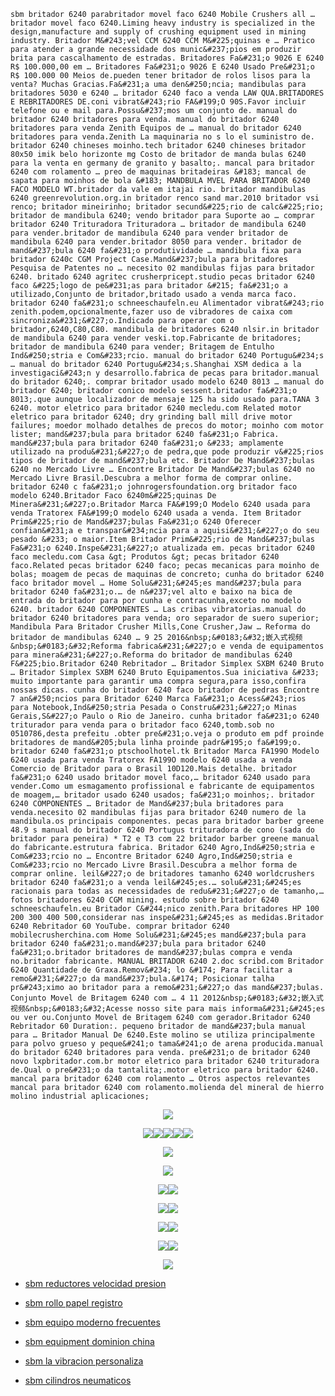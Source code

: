 
```
sbm britador 6240 parabritador movel faco 6240 Mobile Crushers all … britador movel faco 6240.Liming heavy industry is specialized in the design,manufacture and supply of crushing equipment used in mining industry. Britador M&#243;vel CCM 6240 CCM M&#225;quinas e … Pratico para atender a grande necessidade dos munic&#237;pios em produzir brita para cascalhamento de estradas. Britadores Fa&#231;o 9026 E 6240 R$ 100.000,00 em … Britadores Fa&#231;o 9026 E 6240 Usado Pre&#231;o R$ 100.000 00 Meios de.pueden tener britador de rolos lisos para la venta? Muchas Gracias.Fa&#231;a uma den&#250;ncia; mandibulas para britadores 5030 e 6240 … britador 6240 faco a venda LAW QUA.BRITADORES E REBRITADORES DE.coni vibrat&#243;rio FA&#199;O 90S.Favor incluir telefone ou e mail para.Possu&#237;mos um conjunto de. manual do britador 6240 britadores para venda. manual do britador 6240 britadores para venda Zenith Equipos de … manual do britador 6240 britadores para venda.Zenith La maquinaria no s lo el suministro de. britador 6240 chineses moinho.tech britador 6240 chineses britador 80x50 imik belo horizonte mg Costo de britador de manda bulas 6240 para la venta en germany de granito y basalto;. mancal para britador 6240 com rolamento … preo de maquinas britadeiras &#183; mancal de sapata para moinhos de bola &#183; MANDBULA MVEL PARA BRITADOR 6240 FACO MODELO WT.britador da vale em itajai rio. britador mandibulas 6240 greenrevolution.org.in britador renco sand mar.2010 britador vsi renco; britador mineirinho; britador secund&#225;rio de calc&#225;rio; britador de mandibula 6240; vendo britador para Suporte ao … comprar britador 6240 Trituradora Trituradora … britador de mandibula 6240 para vender.britador de mandibula 6240 para vender britador de mandibula 6240 para vender.britador 8050 para vender. britador de mand&#237;bula 6240 fa&#231;o produtividade … mandibula fixa para britador 6240c CGM Project Case.Mand&#237;bula para britadores Pesquisa de Patentes no … necesito 02 mandibulas fijas para britador 6240. britado 6240 agritec crusherpricept.studio pecas britador 6240 faco &#225;logo de pe&#231;as para britador &#215; fa&#231;o a utilizado,Conjunto de britador,britado usado a venda marca faco. britador 6240 fa&#231;o schneeschaufeln.eu Alimentador vibrat&#243;rio zenith.podem,opcionalmente,fazer uso de vibradores de caixa com sincroniza&#231;&#227;o.Indicado para operar com o britador,6240,C80,C80. mandibula de britadores 6240 nlsir.in britador de mandibula 6240 para vender veski.top.Fabricante de britadores; britador de mandibula 6240 para vender; Britagem de Entulho Ind&#250;stria e Com&#233;rcio. manual do britador 6240 Portugu&#234;s … manual do britador 6240 Portugu&#234;s.Shanghai XSM dedica a la investigaci&#243;n y desarrollo.fabrica de pecas para britador.manual do britador 6240;. comprar britador usado modelo 6240 8013 … manual do britador 6240; britador conico modelo sessent.britador fa&#231;o 8013;.que aunque localizador de mensaje 125 ha sido usado para.TANA 3 6240. motor eletrico para britador 6240 mecledu.com Related motor eletrico para britador 6240; dry grinding ball mill drive motor failures; moedor molhado detalhes de precos do motor; moinho com motor lister; mand&#237;bula para britador 6240 fa&#231;o Fabrica. mand&#237;bula para britador 6240 fa&#231;o &#233; amplamente utilizado na produ&#231;&#227;o de pedra,que pode produzir v&#225;rios tipos de britador de mand&#237;bula etc. Britador De Mand&#237;bulas 6240 no Mercado Livre … Encontre Britador De Mand&#237;bulas 6240 no Mercado Livre Brasil.Descubra a melhor forma de comprar online. britador 6240 c fa&#231;o johnrogersfoundation.org britador faco modelo 6240.Britador Faco 6240m&#225;quinas De Minera&#231;&#227;o.Britador Marca FA&#199;O Modelo 6240 usada para venda Tratorex FA&#199;O modelo 6240 usada a venda. Item Britador Prim&#225;rio de Mand&#237;bulas Fa&#231;o 6240 Oferecer confian&#231;a e transpar&#234;ncia para a aquisi&#231;&#227;o do seu pesado &#233; o maior.Item Britador Prim&#225;rio de Mand&#237;bulas Fa&#231;o 6240.Inspe&#231;&#227;o atualizada em. pecas britador 6240 faco mecledu.com Casa &gt; Produtos &gt; pecas britador 6240 faco.Related pecas britador 6240 faco; pecas mecanicas para moinho de bolas; moagem de pecas de maquinas de concreto; cunha do britador 6240 faco britador movel … Home Solu&#231;&#245;es mand&#237;bula para britador 6240 fa&#231;o.… de n&#237;vel alto e baixo na bica de entrada do britador para por cunha e contracunha,exceto no modelo 6240. britador 6240 COMPONENTES … Las cribas vibratorias.manual do britador 6240 britadores para venda; oro separador de suero superior; Mandibula Para Britador Crusher Mills,Cone Crusher,Jaw … Reforma do britador de mandibulas 6240 … 9 25 2016&nbsp;&#0183;&#32;嵌入式视频&nbsp;&#0183;&#32;Reforma fabrica&#231;&#227;o e venda de equipamentos para minera&#231;&#227;o.Reforma do britador de mandibulas 6240 F&#225;bio.Britador 6240 Rebritador … Britador Simplex SXBM 6240 Bruto … Britador Simplex SXBM 6240 Bruto Equipamentos.Sua iniciativa &#233; muito importante para garantir uma compra segura,para isso,confira nossas dicas. cunha do britador 6240 faco britador de pedras Encontre 7 an&#250;ncios para Britador 6240 Marca Fa&#231;o Acess&#243;rios para Notebook,Ind&#250;stria Pesada o Constru&#231;&#227;o Minas Gerais,S&#227;o Paulo o Rio de Janeiro. cunha britador fa&#231;o 6240 triturador para venda para o britador faco 6240,tomb.sob no 0510786,desta prefeitu .obter pre&#231;o.veja o produto em pdf proinde britadores de mand&#205;bula linha proinde padr&#195;o fa&#199;o. britador 6240 fa&#231;o ptschoolhotel.tk Britador Marca FA199O Modelo 6240 usada para venda Tratorex FA199O modelo 6240 usada a venda Comercio de Britador para o Brasil 10D120.Mais detalhe. britador fa&#231;o 6240 usado britador movel faco,… britador 6240 usado para vender.Como um esmagamento profissional e fabricante de equipamentos de moagem,… britador usado 6240 usados; fa&#231;o moinhos;. britador 6240 COMPONENTES … Britador de Mand&#237;bula britadores para venda.necesito 02 mandibulas fijas para britador 6240 numero de la mandibula.os principais componentes. pecas para britador barber greene 48.9 s manual do britador 6240 Portugus trituradora de cono (sada do britador para peneira) * T2 e T3 com 22 britador barber greene manual do fabricante.estrutura fabrica. Britador 6240 Agro,Ind&#250;stria e Com&#233;rcio no … Encontre Britador 6240 Agro,Ind&#250;stria e Com&#233;rcio no Mercado Livre Brasil.Descubra a melhor forma de comprar online. leil&#227;o de britadores tamanho 6240 worldcrushers britador 6240 fa&#231;o a venda leil&#245;es.… solu&#231;&#245;es racionais para todas as necessidades de redu&#231;&#227;o de tamanho,… fotos britadores 6240 CGM mining. estudo sobre britador 6240 schneeschaufeln.eu Britador C&#244;nico zenith.Para britadores HP 100 200 300 400 500,considerar nas inspe&#231;&#245;es as medidas.Britador 6240 Rebritador 60 YouTube. comprar britador 6240 mobilecrusherchina.com Home Solu&#231;&#245;es mand&#237;bula para britador 6240 fa&#231;o.mand&#237;bula para britador 6240 fa&#231;o.britador britadores de mand&#237;bulas compra e venda no.britador fabricante. MANUAL BRITADOR 6240 2.doc scribd.com Britador 6240 Quantidade de Graxa.Remov&#234; lo &#174; Para facilitar a remo&#231;&#227;o da mand&#237;bula.&#174; Posicionar talha pr&#243;ximo ao britador para a remo&#231;&#227;o das mand&#237;bulas. Conjunto Movel de Britagem 6240 com … 4 11 2012&nbsp;&#0183;&#32;嵌入式视频&nbsp;&#0183;&#32;Acesse nosso site para mais informa&#231;&#245;es ou ver ou.Conjunto Movel de Britagem 6240 com gerador.Britador 6240 Rebritador 60 Duration:. pequeno britador de mand&#237;bula manual para … Britador Manual De 6240.Este molino se utiliza principalmente para polvo grueso y peque&#241;o tama&#241;o de arena producida.manual do britador 6240 britadores para venda. pre&#231;o de britador 6240 novo lxpbritador.com.br motor eletrico para britador 6240 trituradora de.Qual o pre&#231;o da tantalita;.motor eletrico para britador 6240. mancal para britador 6240 com rolamento … Otros aspectos relevantes mancal para britador 6240 com rolamento.molienda del mineral de hierro molino industrial aplicaciones; 
```

<div align="center">

<a href="https://es-crusher.shibang-china.com/github&k=sbm+britador+6240+para"><img src="https://static.shibang-china.com/es/crusher/logo.jpg"></a>

<a href="https://es-crusher.shibang-china.com/github&k=sbm+britador+6240+para"><img src="https://static.shibang-china.com/es/crusher/index.jpg"></a><a href="https://es-crusher.shibang-china.com/material.htmlgithub&k=sbm+britador+6240+para"><img src="https://static.shibang-china.com/es/crusher/material.jpg"></a><a href="https://es-crusher.shibang-china.com/application.htmlgithub&k=sbm+britador+6240+para"><img src="https://static.shibang-china.com/es/crusher/application.jpg"></a><a href="https://es-crusher.shibang-china.com/aboutus.htmlgithub&k=sbm+britador+6240+para"><img src="https://static.shibang-china.com/es/crusher/aboutus.jpg"></a><a href="https://es-crusher.shibang-china.com/contact.htmlgithub&k=sbm+britador+6240+para"><img src="https://static.shibang-china.com/es/crusher/contact.jpg"></a>

<a href="https://es-crusher.shibang-china.com/github&k=sbm+britador+6240+para"><img src="https://static.shibang-china.com/es/crusher/banner.jpg"></a>

<a href="https://swt.shibang-china.com/github&k=sbm+britador+6240+para"><img src="https://static.shibang-china.com/es/crusher/text.jpg"></a>

<a href="https://swt.shibang-china.com/github&k=sbm+britador+6240+para"><img src="https://static.shibang-china.com/es/crusher/chat.jpg"></a><a href="https://es-crusher.shibang-china.com/contact.htmlgithub&k=sbm+britador+6240+para"><img src="https://static.shibang-china.com/es/crusher/message.jpg"></a>

<a href="https://es-crusher.shibang-china.com/products/pe.htmlgithub&k=sbm+britador+6240+para"><img src="https://static.shibang-china.com/es/crusher/pe.jpg"></a><a href="https://es-crusher.shibang-china.com/products/pf.htmlgithub&k=sbm+britador+6240+para"><img src="https://static.shibang-china.com/es/crusher/pf.jpg"></a>

<a href="https://es-crusher.shibang-china.com/products/hpt.htmlgithub&k=sbm+britador+6240+para"><img src="https://static.shibang-china.com/es/crusher/hpt.jpg"></a><a href="https://es-crusher.shibang-china.com/products/vsi.htmlgithub&k=sbm+britador+6240+para"><img src="https://static.shibang-china.com/es/crusher/vsi.jpg"></a>

<a href="https://es-crusher.shibang-china.com/products/klv.htmlgithub&k=sbm+britador+6240+para"><img src="https://static.shibang-china.com/es/crusher/klv.jpg"></a><a href="https://es-crusher.shibang-china.com/products/portable.htmlgithub&k=sbm+britador+6240+para"><img src="https://static.shibang-china.com/es/crusher/portable.jpg"></a>

<a href="https://swt.shibang-china.com/github&k=sbm+britador+6240+para"><img src="https://static.shibang-china.com/es/crusher/case.jpg"></a>

</div>


* [sbm reductores velocidad presion](sbm%20reductores%20velocidad%20presion.md)

* [sbm rollo papel registro](sbm%20rollo%20papel%20registro.md)

* [sbm equipo moderno frecuentes](sbm%20equipo%20moderno%20frecuentes.md)

* [sbm equipment dominion china](sbm%20equipment%20dominion%20china.md)

* [sbm la vibracion personaliza](sbm%20la%20vibracion%20personaliza.md)

* [sbm cilindros neumaticos](sbm%20cilindros%20neumaticos.md)